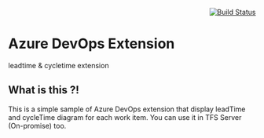 <div align="right">

[![Build Status](https://travis-ci.org/HamedMoghadasi/vss-extension.svg?branch=master)](https://travis-ci.org/HamedMoghadasi/vss-extension)

</div>

# Azure DevOps Extension
leadtime & cycletime extension

## What is this ?!
This is a simple sample of Azure DevOps extension that display leadTime and cycleTime diagram for each work item. You can use it in TFS Server (On-promise) too. 
